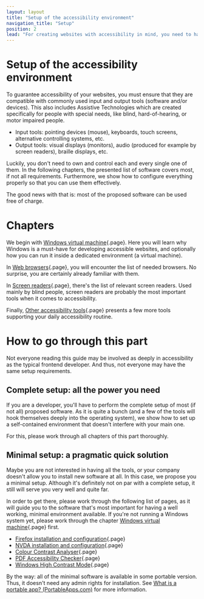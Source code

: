 ```yaml
---
layout: layout
title: "Setup of the accessibility environment"
navigation_title: "Setup"
position: 2
lead: "For creating websites with accessibility in mind, you need to have some specific software at hand. In this 2nd part of this guide, the Setup part, you learn how to set up all the software. The complete setup is tailored to the needs of developers, but for readers with lesser demands, there's also a pragmatic minimal version of the setup."
---
```


# Setup of the accessibility environment

To guarantee accessibility of your websites, you must ensure that they are compatible with commonly used input and output tools (software and/or devices). This also includes Assistive Technologies which are created specifically for people with special needs, like blind, hard-of-hearing, or motor impaired people.

- Input tools: pointing devices (mouse), keyboards, touch screens, alternative controlling systems, etc.
- Output tools: visual displays (monitors), audio (produced for example by screen readers), braille displays, etc.

Luckily, you don't need to own and control each and every single one of them. In the following chapters, the presented list of software covers most, if not all requirements. Furthermore, we show how to configure everything properly so that you can use them effectively.

The good news with that is: most of the proposed software can be used free of charge.

# Chapters

We begin with [Windows virtual machine](/setup/windows){.page}. Here you will learn why Windows is a must-have for developing accessible websites, and optionally how you can run it inside a dedicated environment (a virtual machine).

In [Web browsers](/setup/browsers){.page}, you will encounter the list of needed browsers. No surprise, you are certainly already familiar with them.

In [Screen readers](/setup/screen-readers){.page}, there's the list of relevant screen readers. Used mainly by blind people, screen readers are probably the most important tools when it comes to accessibility.

Finally, [Other accessibility tools](/setup/other-tools){.page} presents a few more tools supporting your daily accessibility routine.

# How to go through this part

Not everyone reading this guide may be involved as deeply in accessibility as the typical frontend developer. And thus, not everyone may have the same setup requirements.

## Complete setup: all the power you need

If you are a developer, you'll have to perform the complete setup of most (if not all) proposed software. As it is quite a bunch (and a few of the tools will hook themselves deeply into the operating system), we show how to set up a self-contained environment that doesn't interfere with your main one.

For this, please work through all chapters of this part thoroughly.

## Minimal setup: a pragmatic quick solution

Maybe you are not interested in having all the tools, or your company doesn't allow you to install new software at all. In this case, we propose you a minimal setup. Although it's definitely not on par with a complete setup, it still will serve you very well and quite far.

In order to get there, please work through the following list of pages, as it will guide you to the software that's most important for having a well working, minimal environment available. If you're not running a Windows system yet, please work through the chapter [Windows virtual machine](/setup/windows){.page} first.

- [Firefox installation and configuration](/setup/browsers/firefox){.page}
- [NVDA installation and configuration](/setup/screen-readers/nvda){.page}
- [Colour Contrast Analyser](/setup/other-tools/colour-contrast-analyser){.page}
- [PDF Accessibility Checker](/setup/other-tools/pdf-accessibility-checker){.page}
- [Windows High Contrast Mode](/setup/other-tools/high-contrast-mode){.page}

By the way: all of the minimal software is available in some portable version. Thus, it doesn't need any admin rights for installation. See [What is a portable app? (PortableApps.com)](https://portableapps.com/about/what_is_a_portable_app) for more information.